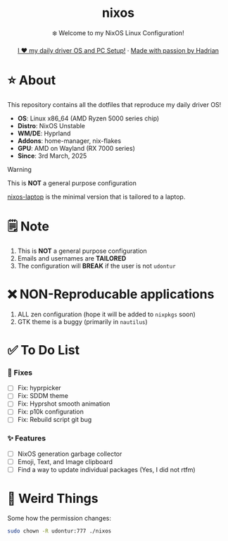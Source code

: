 <div align="center">
  <h1 align="center">nixos</h3>
  <p align="center">
    ❄️ Welcome to my NixOS Linux Configuration! 
    <br />
    <br />
    <a href="https://hadrian.cc">I ❤️ my daily driver OS and PC Setup!</a>
    ·
    <a href="https://hadrian.cc">Made with passion by Hadrian</a>
  </p>
</div>

# ⭐ About
This repository contains all the dotfiles that reproduce my daily driver OS!
- **OS**: Linux x86_64 (AMD Ryzen 5000 series chip)
- **Distro**: NixOS Unstable
- **WM/DE**: Hyprland 
- **Addons**: home-manager, nix-flakes
- **GPU**: AMD on Wayland (RX 7000 series)
- **Since**: 3rd March, 2025

> [!WARNING]  
> This is **NOT** a general purpose configuration

[nixos-laptop](https://github.com/udontur/nixos-laptop) is the minimal version that is tailored to a laptop. 

# 🗒️ Note
1. This is **NOT** a general purpose configuration
2. Emails and usernames are **TAILORED** 
3. The configuration will **BREAK** if the user is not ```udontur``` 

# ❌ NON-Reproducable applications
1. ALL zen configuration (hope it will be added to ```nixpkgs``` soon)
2. GTK theme is a buggy (primarily in ```nautilus```)

# ✅ To Do List
### 🚧 Fixes
- [ ] Fix: hyprpicker
- [ ] Fix: SDDM theme
- [ ] Fix: Hyprshot smooth animation
- [ ] Fix: p10k configuration
- [ ] Fix: Rebuild script git bug

### ✨ Features
- [ ] NixOS generation garbage collector
- [ ] Emoji, Text, and Image clipboard
- [ ] Find a way to update individual packages (Yes, I did not rtfm)

# 🤨 Weird Things
Some how the permission changes:
```bash
sudo chown -R udontur:777 ./nixos
```

